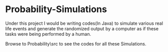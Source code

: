 # Probability-Simulations
Under this project I would be writing codes(In Java) to simulate various real life events and generate the randomized output by a computer as if these tasks were being performed by a human.

Browse to Probability\src to see the codes for all these Simulations.
